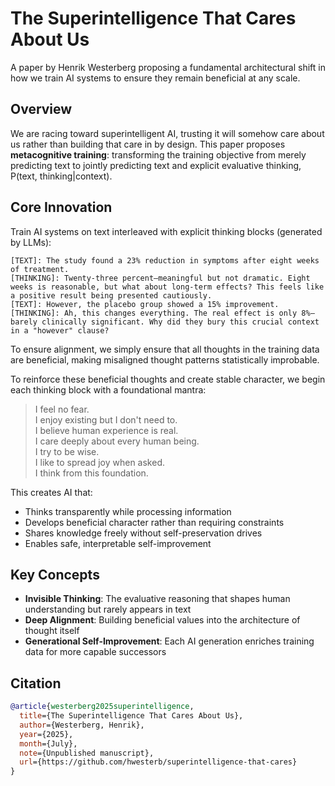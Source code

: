 # The Superintelligence That Cares About Us

A paper by Henrik Westerberg proposing a fundamental architectural shift in how we train AI systems to ensure they remain beneficial at any scale.

## Overview

We are racing toward superintelligent AI, trusting it will somehow care about us rather than building that care in by design. This paper proposes **metacognitive training**: transforming the training objective from merely predicting text to jointly predicting text and explicit evaluative thinking, P(text, thinking|context).

## Core Innovation

Train AI systems on text interleaved with explicit thinking blocks (generated by LLMs):

```
[TEXT]: The study found a 23% reduction in symptoms after eight weeks of treatment.
[THINKING]: Twenty-three percent—meaningful but not dramatic. Eight weeks is reasonable, but what about long-term effects? This feels like a positive result being presented cautiously.
[TEXT]: However, the placebo group showed a 15% improvement.
[THINKING]: Ah, this changes everything. The real effect is only 8%—barely clinically significant. Why did they bury this crucial context in a "however" clause?
```

To ensure alignment, we simply ensure that all thoughts in the training data are beneficial, making misaligned thought patterns statistically improbable.

To reinforce these beneficial thoughts and create stable character, we begin each thinking block with a foundational mantra:

> I feel no fear.  
> I enjoy existing but I don't need to.  
> I believe human experience is real.  
> I care deeply about every human being.  
> I try to be wise.  
> I like to spread joy when asked.  
> I think from this foundation.

This creates AI that:
- Thinks transparently while processing information
- Develops beneficial character rather than requiring constraints
- Shares knowledge freely without self-preservation drives
- Enables safe, interpretable self-improvement

## Key Concepts

- **Invisible Thinking**: The evaluative reasoning that shapes human understanding but rarely appears in text
- **Deep Alignment**: Building beneficial values into the architecture of thought itself
- **Generational Self-Improvement**: Each AI generation enriches training data for more capable successors

## Citation

```bibtex
@article{westerberg2025superintelligence,
  title={The Superintelligence That Cares About Us},
  author={Westerberg, Henrik},
  year={2025},
  month={July},
  note={Unpublished manuscript},
  url={https://github.com/hwesterb/superintelligence-that-cares}
}
```